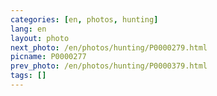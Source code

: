 ```yaml
---
categories: [en, photos, hunting]
lang: en
layout: photo
next_photo: /en/photos/hunting/P0000279.html
picname: P0000277
prev_photo: /en/photos/hunting/P0000379.html
tags: []
---
```

